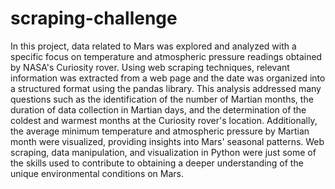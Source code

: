 # scraping-challenge
In this project, data related to Mars was explored and analyzed with a specific focus on temperature and atmospheric pressure readings obtained by NASA's Curiosity rover. Using web scraping techniques, relevant information was extracted from a web page and the date was organized into a structured format using the pandas library. This analysis addressed many questions such as the identification of the number of Martian months, the duration of data collection in Martian days, and the determination of the coldest and warmest months at the Curiosity rover's location. Additionally, the average minimum temperature and atmospheric pressure by Martian month were visualized, providing insights into Mars' seasonal patterns. Web scraping, data manipulation, and visualization in Python were just some of the skills used to contribute to obtaining a deeper understanding of the unique environmental conditions on Mars.
